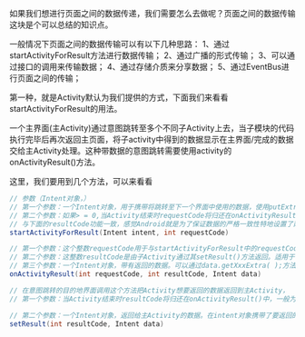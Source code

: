 

如果我们想进行页面之间的数据传递，我们需要怎么去做呢？页面之间的数据传输这块是个可以总结的知识点。

一般情况下页面之间的数据传输可以有以下几种思路：
1、通过startActivityForResult方法进行数据传输；
2、通过广播的形式传输；
3、可以通过接口的调用来传输数据；
4、通过存储介质来分享数据；
5、通过EventBus进行页面之间的传输；

第一种，就是Activity默认为我们提供的方式，下面我们来看看startActivityForResult的用法。


一个主界面(主Activity)通过意图跳转至多个不同子Activity上去，当子模块的代码执行完毕后再次返回主页面，将子activity中得到的数据显示在主界面/完成的数据交给主Activity处理。这种带数据的意图跳转需要使用activity的onActivityResult()方法。


这里，我们要用到几个方法，可以来看看


```java
// 参数（Intent对象，）
// 第一个参数：一个Intent对象，用于携带将跳转至下一个界面中使用的数据，使用putExtra(A,B)方法，此处存储的数据类型特别多，基本类型全部支持。
// 第二个参数：如果> = 0,当Activity结束时requestCode将归还在onActivityResult()中。以便确定返回的数据是从哪个Activity中返回，用来标识目标activity。
// 与下面的resultCode功能一致，感觉Android就是为了保证数据的严格一致性特地设置了两把锁，来保证数据的发送，目的地的严格一致性。
startActivityForResult(Intent intent, int requestCode)

// 第一个参数：这个整数requestCode用于与startActivityForResult中的requestCode中值进行比较判断，是以便确认返回的数据是从哪个Activity返回的。
// 第二个参数：这整数resultCode是由子Activity通过其setResult()方法返回。适用于多个activity都返回数据时，来标识到底是哪一个activity返回的值。
// 第三个参数：一个Intent对象，带有返回的数据。可以通过data.getXxxExtra( );方法来获取指定数据类型的数据，
onActivityResult(int requestCode, int resultCode, Intent data)

// 在意图跳转的目的地界面调用这个方法把Activity想要返回的数据返回到主Activity，
// 第一个参数：当Activity结束时resultCode将归还在onActivityResult()中，一般为RESULT_CANCELED该值默认为0 , RESULT_OK该值默认为-1。

// 第二个参数：一个Intent对象，返回给主Activity的数据。在intent对象携带了要返回的数据，使用putExtra( )方法。
setResult(int resultCode, Intent data)
```

